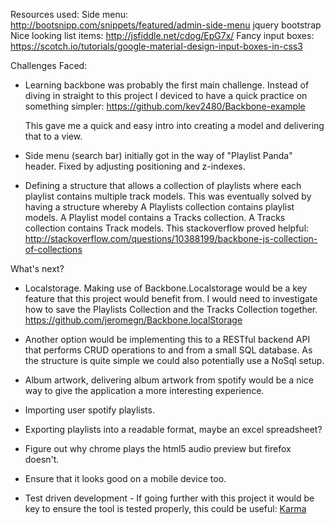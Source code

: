 Resources used:
Side menu:  http://bootsnipp.com/snippets/featured/admin-side-menu
jquery
bootstrap
Nice looking list items: http://jsfiddle.net/cdog/EpG7x/
Fancy input boxes: https://scotch.io/tutorials/google-material-design-input-boxes-in-css3

Challenges Faced:
- Learning backbone was probably the first main challenge. Instead of diving in
  straight to this project I deviced to have a quick practice on something simpler:
  https://github.com/kev2480/Backbone-example

  This gave me a quick and easy intro into creating a model and delivering that to a
  view.

- Side menu (search bar) initially got in the way of "Playlist Panda" header.
  Fixed by adjusting positioning and z-indexes.

- Defining a structure that allows a collection of playlists where each playlist
  contains multiple track models. This was eventually solved by having a structure
  whereby A Playlists collection contains playlist models. A Playlist model contains
  a Tracks collection. A Tracks collection contains Track models.
  This stackoverflow proved helpful: http://stackoverflow.com/questions/10388199/backbone-js-collection-of-collections


What's next?
- Localstorage. Making use of Backbone.Localstorage would be a key feature that
  this project would benefit from. I would need to investigate how to save the
  Playlists Collection and the Tracks Collection together.
  https://github.com/jeromegn/Backbone.localStorage

- Another option would be implementing this to a RESTful backend API that performs
  CRUD operations to and from a small SQL database. As the structure is quite simple
  we could also potentially use a NoSql setup.

- Album artwork, delivering album artwork from spotify would be a nice way to give
  the application a more interesting experience.

- Importing user spotify playlists.

- Exporting playlists into a readable format, maybe an excel spreadsheet?

- Figure out why chrome plays the html5 audio preview but firefox doesn't.

- Ensure that it looks good on a mobile device too.

- Test driven development - If going further with this project it would be key to
  ensure the tool is tested properly, this could be useful: [Karma](http://karma-runner.github.io/0.13/index.html)
